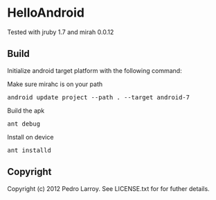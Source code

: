 # HelloAndroid

Tested with jruby 1.7 and mirah 0.0.12

Build
-----
Initialize android target platform with the following command:

Make sure mirahc is on your path

<pre>
android update project --path . --target android-7
</pre>

Build the apk
<pre>
ant debug
</pre>

Install on device
<pre>
ant installd
</pre>

## Copyright

Copyright (c) 2012 Pedro Larroy. See LICENSE.txt for for futher details.


